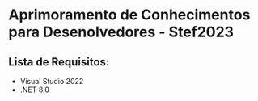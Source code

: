 # Aprimoramento de Conhecimentos para Desenolvedores - Stef2023
## Lista de Requisitos:
  - Visual Studio 2022
  - .NET 8.0
